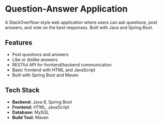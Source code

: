 # Question-Answer Application

A StackOverflow-style web application where users can ask questions, post answers, and vote on the best responses. Built with Java and Spring Boot.

## Features

- Post questions and answers
- Like or dislike answers
- RESTful API for frontend/backend communication
- Basic frontend with HTML and JavaScript
- Built with Spring Boot and Maven

## Tech Stack

- **Backend:** Java 8, Spring Boot
- **Frontend:** HTML, JavaScript
- **Database:** MySQL
- **Build Tool:** Maven
